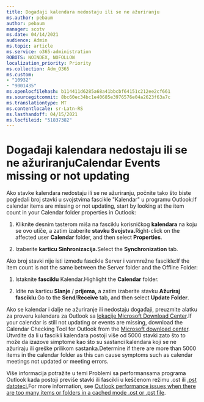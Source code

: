```yaml
---
title: Događaji kalendara nedostaju ili se ne ažuriranju
ms.author: pebaum
author: pebaum
manager: scotv
ms.date: 04/14/2021
audience: Admin
ms.topic: article
ms.service: o365-administration
ROBOTS: NOINDEX, NOFOLLOW
localization_priority: Priority
ms.collection: Adm_O365
ms.custom:
- "10932"
- "9001435"
ms.openlocfilehash: b114411d6285a68a41bbcbf64151c212ee2cf661
ms.sourcegitcommit: 8bc60ec34bc1e40685e3976576e04a2623f63a7c
ms.translationtype: MT
ms.contentlocale: sr-Latn-RS
ms.lasthandoff: 04/15/2021
ms.locfileid: "51837382"
---
```

# <a name="calendar-events-missing-or-not-updating"></a><span data-ttu-id="7ca86-102">Događaji kalendara nedostaju ili se ne ažuriranju</span><span class="sxs-lookup"><span data-stu-id="7ca86-102">Calendar Events missing or not updating</span></span>

<span data-ttu-id="7ca86-103">Ako stavke kalendara nedostaju ili se ne ažuriranju, počnite tako što biste pogledali broj stavki u svojstvima fascikle "Kalendar" u programu Outlook:</span><span class="sxs-lookup"><span data-stu-id="7ca86-103">If calendar items are missing or not updating, start by looking at the item count in your Calendar folder properties in Outlook:</span></span> 

1. <span data-ttu-id="7ca86-104">Kliknite desnim tasterom miša na fasciklu korisničkog **kalendara** na koju se ovo utiče, a zatim izaberite **stavku Svojstva.**</span><span class="sxs-lookup"><span data-stu-id="7ca86-104">Right-click on the affected user **Calendar** folder, and then select **Properties**.</span></span>

1. <span data-ttu-id="7ca86-105">Izaberite **karticu Sinhronizacija.**</span><span class="sxs-lookup"><span data-stu-id="7ca86-105">Select the **Synchronization** tab.</span></span>

<span data-ttu-id="7ca86-106">Ako broj stavki nije isti između fascikle Server i vanmrežne fascikle:</span><span class="sxs-lookup"><span data-stu-id="7ca86-106">If the item count is not the same between the Server folder and the Offline Folder:</span></span>

1.  <span data-ttu-id="7ca86-107">Istaknite **fasciklu** Kalendar.</span><span class="sxs-lookup"><span data-stu-id="7ca86-107">Highlight the **Calendar** folder.</span></span>

1.  <span data-ttu-id="7ca86-108">Idite na karticu **Slanje** / **prijema,** a zatim izaberite stavku **Ažuriraj fasciklu**.</span><span class="sxs-lookup"><span data-stu-id="7ca86-108">Go to the **Send**/**Receive** tab, and then select **Update Folder**.</span></span>

<span data-ttu-id="7ca86-109">Ako se kalendar i dalje ne ažuriranje ili nedostaju događaji, preuzmite alatku za proveru kalendara za Outlook sa [lokacije Microsoft Download Center](https://www.microsoft.com/download/details.aspx?id=28786).</span><span class="sxs-lookup"><span data-stu-id="7ca86-109">If your calendar is still not updating or events are missing, download the Calendar Checking Tool for Outlook from the [Microsoft download center](https://www.microsoft.com/download/details.aspx?id=28786).</span></span> <span data-ttu-id="7ca86-110">Utvrdite da li u fascikli kalendara postoji više od 5000 stavki zato što to može da izazove simptome kao što su sastanci kalendara koji se ne ažuriraju ili greške prilikom sastanka.</span><span class="sxs-lookup"><span data-stu-id="7ca86-110">Determine if there are more than 5000 items in the calendar folder as this can cause symptoms such as calendar meetings not updated or meeting errors.</span></span> 

<span data-ttu-id="7ca86-111">Više informacija potražite u temi Problemi sa performansama programa Outlook kada postoji previše stavki ili fascikli u keščenom režimu .ost ili [.pst datoteci.](https://docs.microsoft.com/outlook/troubleshoot/performance/performance-issues-if-too-many-items-or-folders)</span><span class="sxs-lookup"><span data-stu-id="7ca86-111">For more information, see [Outlook performance issues when there are too many items or folders in a cached mode .ost or .pst file](https://docs.microsoft.com/outlook/troubleshoot/performance/performance-issues-if-too-many-items-or-folders).</span></span>